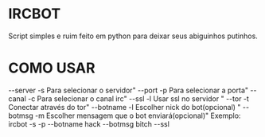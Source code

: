 # IRCBOT
Script simples e ruim feito em python para deixar seus abiguinhos putinhos.

# COMO USAR
--server   -s <server>          Para selecionar o servidor"
--port     -p <port>            Para selecionar a porta"
--canal    -c                   Para selecionar o canal irc"
--ssl      -l                   Usar ssl no servidor "
--tor      -t                   Conectar através do tor"
--botname  -l                   Escolher nick do bot(opcional) "
--botmsg   -m                   Escolher mensagem que o bot enviará(opcional)"
Exemplo: ircbot -s <server> -p <port> --botname hack --botmsg bitch --ssl 
